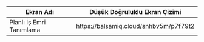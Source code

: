 

Ekran Adı | Düşük Doğruluklu Ekran Çizimi
--------|------
Planlı İş Emri Tanımlama | https://balsamiq.cloud/snhbv5m/p7f79t2  

